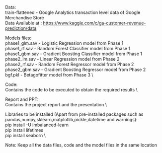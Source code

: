 Data: \
train-flattened - Google Analytics transaction level data of Google Merchandise Store \
Data Available at : https://www.kaggle.com/c/ga-customer-revenue-prediction/data

Models files: \
phase1_glm.sav - Logistic Regression model from Phase 1 \
phase1_rf.sav - Random Forest Classifier model from Phase 1 \
phase1_gbm.sav - Gradient Boosting Classifier model from Phase 1 \
phase2_lm.sav - Linear Regression model from Phase 2 \
phase2_rf.sav - Random Forest Regressor model from Phase 2 \
phase2_gbm.sav - Gradient Boosting Regressor model from Phase 2 \
bgf.pkl - Betagofitter model from Phase 3 \

Code: \
Contains the code to be executed to obtain the required results \

Report and PPT: \
Contains the project report and the presentation \

Libraries to be installed (Apart from pre-installed packages such as pandas,numpy,sklearn,matplotlib,pickle,datetime and warnings): \
pip install -U imbalanced-learn \
pip install lifetimes \
pip install seaborn \


Note: Keep all the data files, code and the model files in the same location
